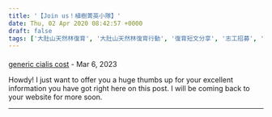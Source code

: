 ```yaml
---
title: '【Join us！植樹菁英小隊】'
date: Thu, 02 Apr 2020 08:42:57 +0000
draft: false
tags: ['大肚山天然林復育', '大肚山天然林復育行動', '復育短文分享', '志工招募', '最新消息', '活動訊息', '活動訊息及短文', '種樹', '臺中都會公園守護大肚山']
---
```



#### 
[generic cialis cost](https://vtopcial.com/ "mavischipper@inbox.com") - <time datetime="2023-03-18 14:04:19">Mar 6, 2023</time>

Howdy! I just want to offer you a huge thumbs up for your excellent information you have got right here on this post. I will be coming back to your website for more soon.
<hr />
